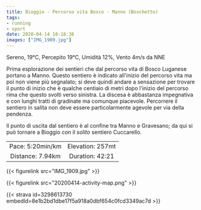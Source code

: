 ```yaml
---
title: Bioggio - Percorso vita Bosco - Manno (Boschetto) 
tags:
- running
- sport
date: 2020-04-14 18:18:38
images: ["IMG_1909.jpg"]
---
```


Sereno, 19°C, Percepito 19°C, Umidità 12%, Vento 4m/s da NNE

Prima esplorazione dei sentieri che dal percorso vita di Bosco Luganese portano a Manno.
Questo sentiero è indicato all'inizio del percorso vita ma poi non viene più segnalato; si deve quindi andare a sensazione per trovare il punto di inizio che è qualche centiaio di metri dopo l'inizio del percorso rima che questo svolti verso sinistra. La discesa è abbastanza impegnativa e con lunghi tratti di gradinate ma comunque piacevole.
Percorrere il sentiero in salita non deve essere particolarmente agevole per via della pendenza.

Il punto di uscita dal sentiero è al confine tra Manno e Gravesano; da qui si può tornare a Bioggio con il _solito_ sentiero Cuccarello.

| | |
| :-: | :-: |
| Pace: 5:20min/km | Elevation: 257mt |
| Distance: 7.94km | Duration: 42:21 |

{{< figurelink src="IMG_1909.jpg" >}}

{{< figurelink src="20200414-activity-map.png" >}}


{{< strava id=3298613730 embedId=8e1b2bd1dbe17f5a918a0dbf654c0fcd3349ac7d >}}
